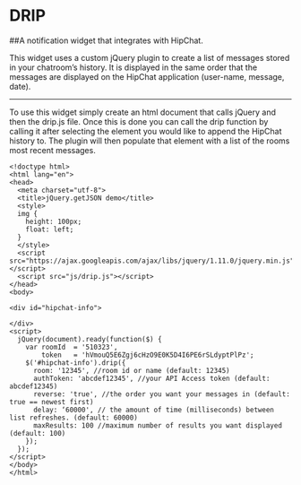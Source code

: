 # DRIP
##A notification widget that integrates with HipChat.

This widget uses a custom jQuery plugin to create a list of messages stored in your chatroom’s history. It is displayed in the same order that the messages are displayed on the HipChat application (user-name, message, date).

***

To use this widget simply create an html document that calls jQuery and then the drip.js file. Once this is done you can call the drip function by calling it after selecting the element you would like to append the HipChat history to. The plugin will then populate that element with a list of the rooms most recent messages.

```
<!doctype html>
<html lang="en">
<head>
  <meta charset="utf-8">
  <title>jQuery.getJSON demo</title>
  <style>
  img {
    height: 100px;
    float: left;
  }
  </style>
  <script src="https://ajax.googleapis.com/ajax/libs/jquery/1.11.0/jquery.min.js"></script>
  <script src="js/drip.js"></script>
</head>
<body>

<div id="hipchat-info">

</div>
<script>
  jQuery(document).ready(function($) {
    var roomId  = '510323',
        token   = 'hVmouQ5E6Zgj6cHzO9E0K5D4I6PE6rSLdyptPlPz';
    $('#hipchat-info').drip({
      room: '12345', //room id or name (default: 12345)
      authToken: 'abcdef12345', //your API Access token (default: abcdef12345)
      reverse: 'true', //the order you want your messages in (default: true == newest first)
      delay: ‘60000', // the amount of time (milliseconds) between list refreshes. (default: 60000)
      maxResults: 100 //maximum number of results you want displayed (default: 100)
    });
  });
</script>
</body>
</html>
```
